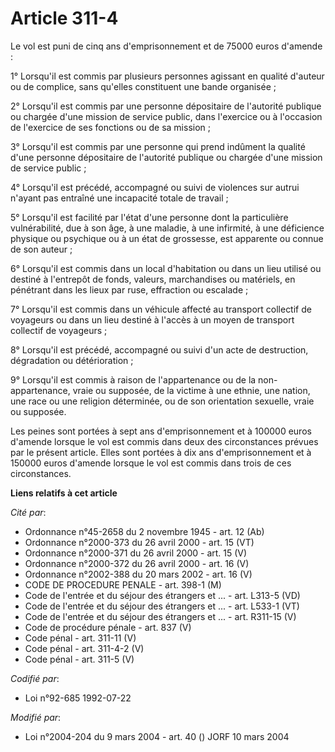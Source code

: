 # Article 311-4

Le vol est puni de cinq ans d'emprisonnement et de 75000 euros d'amende :

1° Lorsqu'il est commis par plusieurs personnes agissant en qualité d'auteur ou de complice, sans qu'elles constituent une
bande organisée ;

2° Lorsqu'il est commis par une personne dépositaire de l'autorité publique ou chargée d'une mission de service public, dans
l'exercice ou à l'occasion de l'exercice de ses fonctions ou de sa mission ;

3° Lorsqu'il est commis par une personne qui prend indûment la qualité d'une personne dépositaire de l'autorité publique ou
chargée d'une mission de service public ;

4° Lorsqu'il est précédé, accompagné ou suivi de violences sur autrui n'ayant pas entraîné une incapacité totale de travail ;

5° Lorsqu'il est facilité par l'état d'une personne dont la particulière vulnérabilité, due à son âge, à une maladie, à une
infirmité, à une déficience physique ou psychique ou à un état de grossesse, est apparente ou connue de son auteur ;

6° Lorsqu'il est commis dans un local d'habitation ou dans un lieu utilisé ou destiné à l'entrepôt de fonds, valeurs,
marchandises ou matériels, en pénétrant dans les lieux par ruse, effraction ou escalade ;

7° Lorsqu'il est commis dans un véhicule affecté au transport collectif de voyageurs ou dans un lieu destiné à l'accès à un
moyen de transport collectif de voyageurs ;

8° Lorsqu'il est précédé, accompagné ou suivi d'un acte de destruction, dégradation ou détérioration ;

9° Lorsqu'il est commis à raison de l'appartenance ou de la non-appartenance, vraie ou supposée, de la victime à une ethnie,
une nation, une race ou une religion déterminée, ou de son orientation sexuelle, vraie ou supposée.

Les peines sont portées à sept ans d'emprisonnement et à 100000 euros d'amende lorsque le vol est commis dans deux des
circonstances prévues par le présent article. Elles sont portées à dix ans d'emprisonnement et à 150000 euros d'amende
lorsque le vol est commis dans trois de ces circonstances.

**Liens relatifs à cet article**

_Cité par_:

  - Ordonnance n°45-2658 du 2 novembre 1945 - art. 12 (Ab)
  - Ordonnance n°2000-373 du 26 avril 2000 - art. 15 (VT)
  - Ordonnance n°2000-371 du 26 avril 2000 - art. 15 (V)
  - Ordonnance n°2000-372 du 26 avril 2000 - art. 16 (V)
  - Ordonnance n°2002-388 du 20 mars 2002 - art. 16 (V)
  - CODE DE PROCEDURE PENALE - art. 398-1 (M)
  - Code de l'entrée et du séjour des étrangers et ... - art. L313-5 (VD)
  - Code de l'entrée et du séjour des étrangers et ... - art. L533-1 (VT)
  - Code de l'entrée et du séjour des étrangers et ... - art. R311-15 (V)
  - Code de procédure pénale - art. 837 (V)
  - Code pénal - art. 311-11 (V)
  - Code pénal - art. 311-4-2 (V)
  - Code pénal - art. 311-5 (V)

_Codifié par_:

  - Loi n°92-685 1992-07-22

_Modifié par_:

  - Loi n°2004-204 du 9 mars 2004 - art. 40 () JORF 10 mars 2004

